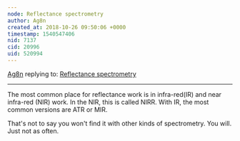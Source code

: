 ```yaml
---
node: Reflectance spectrometry
author: Ag8n
created_at: 2018-10-26 09:50:06 +0000
timestamp: 1540547406
nid: 7137
cid: 20996
uid: 520994
---
```




[Ag8n](../profile/Ag8n) replying to: [Reflectance spectrometry](../notes/dmdc/4-30-2013/reflectance-spectrometry)

----
The most common place for reflectance work is in infra-red(IR) and near infra-red (NIR) work.  In the NIR, this is called NIRR.  With IR, the most common  versions are ATR or MIR.  

That's not to say you won't find it with other kinds of spectrometry.  You will.  Just not as often.